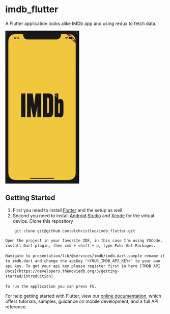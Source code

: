 # imdb_flutter

A Flutter application looks alike IMDb app and using redux to fetch data.

<img height="480px" src="https://github.com/alchristleo/imdb_flutter/blob/master/presentation/assets/demo.gif">

## Getting Started

1. First you need to install [Flutter](https://flutter.dev/docs/get-started/install) and the setup as well.
2. Second you need to install [Android Studio](https://developer.android.com/studio/install) and [Xcode](https://developer.apple.com/xcode/) for the virtual device.
    Clone this repository
```
    git clone git@github.com:alchristleo/imdb_flutter.git
```
    Open the project in your favorite IDE, in this case I'm using VSCode, install Dart plugin, then cmd + shift + p, type Pub: Get Packages.

    Navigate to presentation/lib/@services/imdb/imdb.dart.sample rename it to imdb.dart and change the apiKey "<YOUR_IMDB_API_KEY>" to your own api key. To get your api key please register first in here [TMDB API Docs](https://developers.themoviedb.org/3/getting-started/introduction)

    To run the application you can press F5.

For help getting started with Flutter, view our 
[online documentation](https://flutter.io/docs), which offers tutorials, 
samples, guidance on mobile development, and a full API reference.
